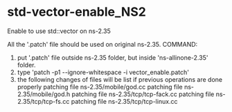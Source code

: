 # std-vector-enable_NS2
Enable to use std::vector on ns-2.35

All the '.patch' file should be used on original ns-2.35.
COMMAND:
1. put '.patch' file outside ns-2.35 folder, but inside 'ns-allinone-2.35' folder.
2. type 'patch -p1 --ignore-whitespace -i vector_enable.patch'
3. the following changes of files will be list if previous operations are done properly
	patching file ns-2.35/mobile/god.cc
	patching file ns-2.35/mobile/god.h
	patching file ns-2.35/tcp/tcp-fack.cc
	patching file ns-2.35/tcp/tcp-fs.cc
	patching file ns-2.35/tcp/tcp-linux.cc
